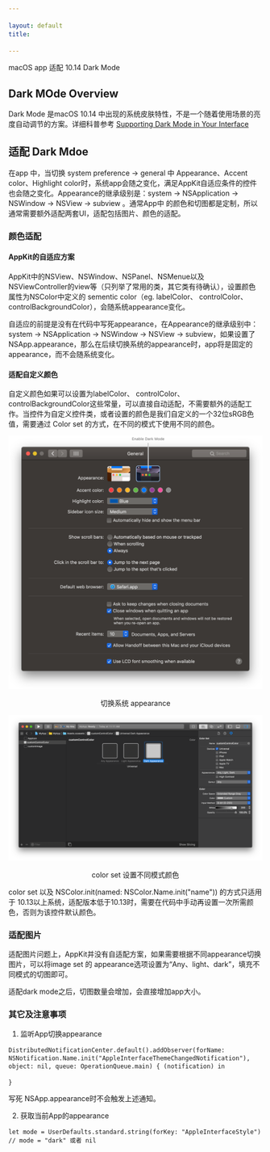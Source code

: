 ```yaml
---

layout: default
title: 

---
```

macOS app 适配 10.14 Dark Mode<!-- more -->

## Dark MOde Overview

Dark Mode 是macOS 10.14 中出现的系统皮肤特性，不是一个随着使用场景的亮度自动调节的方案。详细科普参考 [Supporting Dark Mode in Your Interface](https://developer.apple.com/documentation/appkit/supporting_dark_mode_in_your_interface#overview)


## 适配 Dark Mdoe

在app 中，当切换 system preference -> general 中 Appearance、Accent color、Highlight color时，系统app会随之变化，满足AppKit自适应条件的控件也会随之变化。Appearance的继承级别是：system -> NSApplication -> NSWindow -> NSView -> subview 。通常App中 的颜色和切图都是定制，所以通常需要额外适配两套UI，适配包括图片、颜色的适配。

### 颜色适配

#### AppKit的自适应方案

AppKit中的NSView、NSWindow、NSPanel、NSMenue以及NSViewController的view等（只列举了常用的类，其它类有待确认），设置颜色属性为NSColor中定义的 sementic color（eg.  labelColor、 controlColor、 controlBackgroundColor），会随系统appearance变化。

自适应的前提是没有在代码中写死appearance，在Appearance的继承级别中：system -> NSApplication -> NSWindow -> NSView -> subview，如果设置了NSApp.appearance，那么在后续切换系统的appearance时，app将是固定的appearance，而不会随系统变化。

#### 适配自定义颜色

自定义颜色如果可以设置为labelColor、 controlColor、 controlBackgroundColor这些常量，可以直接自动适配，不需要额外的适配工作。当控件为自定义控件类，或者设置的颜色是我们自定义的一个32位sRGB色值，需要通过 Color set 的方式，在不同的模式下使用不同的颜色。

<p align="center"> 
	<img src="/assets/images/darkMode_change.png">
</p>

<p align="center"> 
切换系统 appearance
</p>  

<p align="center"> 
	<img src="/assets/images/darkMode_colorset.png">
</p>

<p align="center"> 
color set 设置不同模式颜色
</p>  

<!-- darkMode_colorset -->

color set 以及 NSColor.init(named: NSColor.Name.init("name")) 的方式只适用于 10.13以上系统，适配版本低于10.13时，需要在代码中手动再设置一次所需颜色，否则为该控件默认颜色。

### 适配图片

适配图片问题上，AppKit并没有自适配方案，如果需要根据不同appearance切换图片，可以将image set 的 appearance选项设置为“Any、light、dark”，填充不同模式的切图即可。

适配dark mode之后，切图数量会增加，会直接增加app大小。

### 其它及注意事项

1. 监听App切换appearance

```
DistributedNotificationCenter.default().addObserver(forName: NSNotification.Name.init("AppleInterfaceThemeChangedNotification"), object: nil, queue: OperationQueue.main) { (notification) in

}
```

写死 NSApp.appearance时不会触发上述通知。


2. 获取当前App的appearance

```
let mode = UserDefaults.standard.string(forKey: "AppleInterfaceStyle")
// mode = "dark" 或者 nil
```


